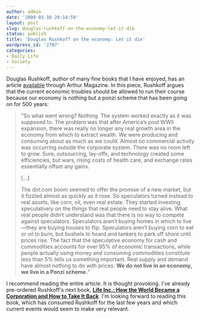 ```yaml
---
author: admin
date: '2009-03-16 20:14:59'
layout: post
slug: douglas-rushkoff-on-the-economy-let-it-die
status: publish
title: 'Douglas Rushkoff on the economy: Let it die'
wordpress_id: '2707'
categories:
- Daily Life
- Society
---
```

Douglas Rushkoff, author of many fine books that I have enjoyed, has an article <a href="http://www.arthurmag.com/2009/03/16/let-it-die-rushkoff-on-the-economy/">available</a> through Arthur Magazine. In this piece, Rushkoff argues that the current economic troubles should be allowed to run their course because our economy is nothing but a ponzi scheme that has been going on for 500 years:
<blockquote>"So what went wrong? Nothing. The system worked exactly as it was supposed to. The problem was that after America’s post WWII expansion, there was really no longer any real growth area in the economy from which to extract wealth. We were producing and consuming about as much as we could. Almost no commercial activity was occurring outside the corporate system. There was no room left to grow. Sure, outsourcing, lay-offs, and technology created some efficiencies, but wars, rising costs of health care, and exchange rates essentially offset any gains.

[...]

The dot.com boom seemed to offer the promise of a new market, but it fizzled almost as quickly as it rose. So speculators turned instead to real assets, like corn, oil, even real estate. They started investing speculatively on the things that real people need to stay alive. What real people didn’t understand was that there is no way to compete against speculators. Speculators aren’t buying homes in which to live—they are buying houses to flip. Speculators aren’t buying corn to eat or oil to burn, but bushels to hoard and tankers to park off shore until prices rise. The fact that the speculative economy for cash and commodities accounts for over 95% of economic transactions, while people actually using money and consuming commodities constitute less than 5% tells us something important. Real supply and demand have almost nothing to do with prices. <strong>We do not live in an economy, we live in a Ponzi scheme.</strong>" </blockquote> I recommend reading the entire article. It is thought provoking. I've already pre-ordered Rushkoff's next book, <strong><a href="http://www.amazon.com/Life-Inc-World-Became-Corporation/dp/1400066891">Life Inc.: How the World Became a Corporation and How to Take It Back</a></strong>. I'm looking forward to reading this book, which has consumed Rushkoff for the last few years and which current events would seem to make very relevant. 
